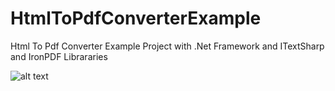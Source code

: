 # HtmlToPdfConverterExample
Html To Pdf Converter Example Project with .Net Framework and ITextSharp and IronPDF Librararies

![alt text](C:\Users\serdar\Downloads\1.jpg "Example")
